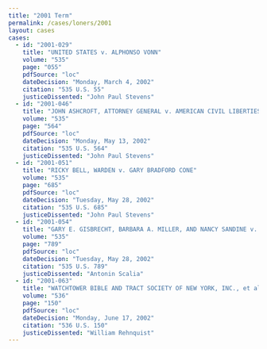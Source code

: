 ```yaml
---
title: "2001 Term"
permalink: /cases/loners/2001
layout: cases
cases:
  - id: "2001-029"
    title: "UNITED STATES v. ALPHONSO VONN"
    volume: "535"
    page: "055"
    pdfSource: "loc"
    dateDecision: "Monday, March 4, 2002"
    citation: "535 U.S. 55"
    justiceDissented: "John Paul Stevens"
  - id: "2001-046"
    title: "JOHN ASHCROFT, ATTORNEY GENERAL v. AMERICAN CIVIL LIBERTIES UNION, et al."
    volume: "535"
    page: "564"
    pdfSource: "loc"
    dateDecision: "Monday, May 13, 2002"
    citation: "535 U.S. 564"
    justiceDissented: "John Paul Stevens"
  - id: "2001-051"
    title: "RICKY BELL, WARDEN v. GARY BRADFORD CONE"
    volume: "535"
    page: "685"
    pdfSource: "loc"
    dateDecision: "Tuesday, May 28, 2002"
    citation: "535 U.S. 685"
    justiceDissented: "John Paul Stevens"
  - id: "2001-054"
    title: "GARY E. GISBRECHT, BARBARA A. MILLER, AND NANCY SANDINE v. JO ANNE B. BARNHART, COMMISSIONER OF SOCIAL SECURITY"
    volume: "535"
    page: "789"
    pdfSource: "loc"
    dateDecision: "Tuesday, May 28, 2002"
    citation: "535 U.S. 789"
    justiceDissented: "Antonin Scalia"
  - id: "2001-063"
    title: "WATCHTOWER BIBLE AND TRACT SOCIETY OF NEW YORK, INC., et al. v. VILLAGE OF STRATTON et al."
    volume: "536"
    page: "150"
    pdfSource: "loc"
    dateDecision: "Monday, June 17, 2002"
    citation: "536 U.S. 150"
    justiceDissented: "William Rehnquist"
---
```

